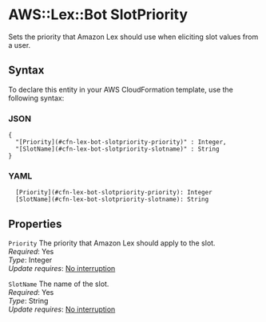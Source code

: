 # AWS::Lex::Bot SlotPriority<a name="aws-properties-lex-bot-slotpriority"></a>

Sets the priority that Amazon Lex should use when eliciting slot values from a user\.

## Syntax<a name="aws-properties-lex-bot-slotpriority-syntax"></a>

To declare this entity in your AWS CloudFormation template, use the following syntax:

### JSON<a name="aws-properties-lex-bot-slotpriority-syntax.json"></a>

```
{
  "[Priority](#cfn-lex-bot-slotpriority-priority)" : Integer,
  "[SlotName](#cfn-lex-bot-slotpriority-slotname)" : String
}
```

### YAML<a name="aws-properties-lex-bot-slotpriority-syntax.yaml"></a>

```
  [Priority](#cfn-lex-bot-slotpriority-priority): Integer
  [SlotName](#cfn-lex-bot-slotpriority-slotname): String
```

## Properties<a name="aws-properties-lex-bot-slotpriority-properties"></a>

`Priority` <a name="cfn-lex-bot-slotpriority-priority"></a>
The priority that Amazon Lex should apply to the slot\.  
_Required_: Yes  
_Type_: Integer  
_Update requires_: [No interruption](https://docs.aws.amazon.com/AWSCloudFormation/latest/UserGuide/using-cfn-updating-stacks-update-behaviors.html#update-no-interrupt)

`SlotName` <a name="cfn-lex-bot-slotpriority-slotname"></a>
The name of the slot\.  
_Required_: Yes  
_Type_: String  
_Update requires_: [No interruption](https://docs.aws.amazon.com/AWSCloudFormation/latest/UserGuide/using-cfn-updating-stacks-update-behaviors.html#update-no-interrupt)
